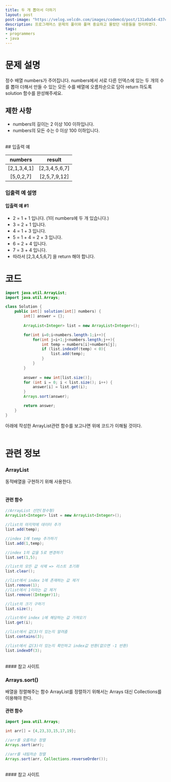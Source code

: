 ```yaml
---
title: 두 개 뽑아서 더하기
layout: post
post-image: "https://velog.velcdn.com/images/codemcd/post/131a0a54-437c-4acf-ba01-c8798c0b7628/Java_Logo.png"
description: 프로그래머스 문제의 풀이와 풀며 중요하고 몰랐던 내용들을 정리하였다.
tags:
- programmers
- java
---
```


# 문제 설명
정수 배열 numbers가 주어집니다. numbers에서 서로 다른 인덱스에 있는 두 개의 수를 뽑아 더해서 만들 수 있는 모든 수를 배열에 오름차순으로 담아 return 하도록 solution 함수를 완성해주세요.

## 제한 사항
- numbers의 길이는 2 이상 100 이하입니다.
- numbers의 모든 수는 0 이상 100 이하입니다.

<br>
## 입출력 예

|numbers	|result|
|:----:|:----:|
|[2,1,3,4,1]|	[2,3,4,5,6,7]|
|[5,0,2,7]	|[2,5,7,9,12]|

### 입출력 예 설명
#### 입출력 예 #1

- 2 = 1 + 1 입니다. (1이 numbers에 두 개 있습니다.)
- 3 = 2 + 1 입니다.
- 4 = 1 + 3 입니다.
- 5 = 1 + 4 = 2 + 3 입니다.
- 6 = 2 + 4 입니다.
- 7 = 3 + 4 입니다.
- 따라서 [2,3,4,5,6,7] 을 return 해야 합니다.


# 코드

```java
import java.util.ArrayList;
import java.util.Arrays;

class Solution {
    public int[] solution(int[] numbers) {
        int[] answer = {};
        
        ArrayList<Integer> list = new ArrayList<Integer>();

        for(int i=0;i<numbers.length-1;i++){
            for(int j=i+1;j<numbers.length;j++){
                int temp = numbers[i]+numbers[j];
                if (list.indexOf(temp) < 0){
                	list.add(temp);
                }
            }
        }
        
        answer = new int[list.size()];
        for (int i = 0; i < list.size(); i++) {
            answer[i] = list.get(i);
        }
        Arrays.sort(answer);

        return answer;
    }
}
```


아래에 작성한 ArrayList관련 함수를 보고나면 위에 코드가 이해될 것이다.    
<br>

# 관련 정보

### ArrayList
동적배열을 구현하기 위해 사용한다.   
<br>

#### 관련 함수
```java
//ArrayList 선언(정수형)
ArrayList<Integer> list = new ArrayList<Integer>();

//list의 마지막에 데이터 추가
list.add(temp);

//index 1에 temp 추가하기
list.add(1,temp);

//index 1의 값을 5로 변경하기
list.set(1,5);

//list의 모든 값 삭제 => 리스트 초기화
list.clear();

//list에서 index 1에 존재하는 값 제거
list.remove(1);
//list에서 1이라는 값 제거
list.remove((Integer)1);

//list의 크기 구하기
list.size();

//list에서 index i에 해당하는 값 가져오기
list.get(i);

//list에서 값(3)이 있는지 알려줌
list.contains(3);

//list에서 값(3)이 있는지 확인하고 index값 반환(없으면 -1 반환)
list.indexOf(3);
```

<br>
#### 참고 사이트
<https://crazykim2.tistory.com/558>

### Arrays.sort()

배열을 정렬해주는 함수
ArrayList를 정렬하기 위해서는 Arrays 대신 Collections를 이용해야 한다.
#### 관련 함수
```java
import java.util.Arrays;

int arr[] = {4,23,33,15,17,19};

//arr를 오름차순 정렬
Arrays.sort(arr);

//arr를 내림차순 정렬
Arrays.sort(arr, Collections.reverseOrder());
```

<br>
#### 참고 사이트
<https://coding-factory.tistory.com/549>